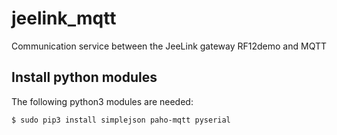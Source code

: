 # jeelink_mqtt
 Communication service between the JeeLink gateway RF12demo and MQTT

## Install python modules
The following python3 modules are needed:
```
$ sudo pip3 install simplejson paho-mqtt pyserial
```